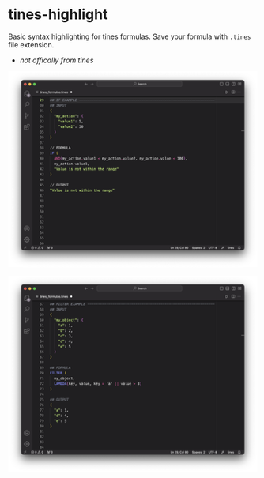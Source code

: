 # tines-highlight

Basic syntax highlighting for tines formulas. Save your formula with `.tines` file extension.

- *not offically from tines*



![001](images/001.png)



![001](images/002.png)
